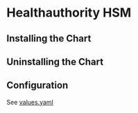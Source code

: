 # Healthauthority HSM

## Installing the Chart

## Uninstalling the Chart

## Configuration

See [values.yaml](values.yaml)